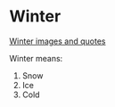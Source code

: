 # Winter
[Winter images and quotes](https://www.goodhousekeeping.com/life/g25250143/winter-quotes/)

Winter means:
1. Snow
2. Ice
3. Cold

